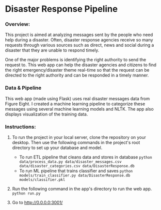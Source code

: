 # Disaster Response Pipeline

### Overview:
This project is aimed at analyzing messages sent by the people who need help during a disaster. Often, disaster response agencies receive so many requests through various sources such as direct, news and social during a disaster that they are unable to respond timely.

One of the major problems is identifying the right authority to send the request to. This web app can help the disaster agencies and citizens to find the right emergency/disaster theme real-time so that the request can be directed to the right authority and can be responded in a timely manner.

### Data & Pipeline
This web app (made using Flask) uses real disaster messages data from Figure Eight. I created a machine learning pipeline to categorize these messages using several machine learning models and NLTK. The app also displays visualization of the training data.


### Instructions:
1. To run the project in your local server, clone the repository on your desktop. Then use the following commands in the project's root directory to set up your database and model.

    - To run ETL pipeline that cleans data and stores in database
        `python data/process_data.py data/disaster_messages.csv data/disaster_categories.csv data/DisasterResponse.db`
    - To run ML pipeline that trains classifier and saves
        `python models/train_classifier.py data/DisasterResponse.db models/classifier.pkl`

2. Run the following command in the app's directory to run the web app.
    `python run.py`

3. Go to http://0.0.0.0:3001/
